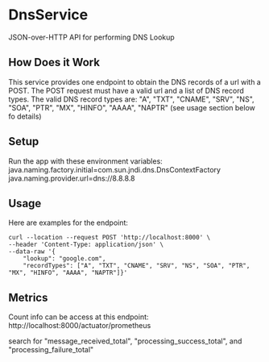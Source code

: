 # DnsService
JSON-over-HTTP API for performing DNS Lookup

## How Does it Work

This service provides one endpoint to obtain the DNS records of a url with a POST. The POST request must have a valid url and a list of DNS record types. 
The valid DNS record types are: "A", "TXT", "CNAME", "SRV", "NS", "SOA", "PTR", "MX", "HINFO", "AAAA", "NAPTR" (see usage section below fo details)

## Setup

Run the app with these environment variables:
java.naming.factory.initial=com.sun.jndi.dns.DnsContextFactory
java.naming.provider.url=dns://8.8.8.8

## Usage

Here are examples for the endpoint:

```text
curl --location --request POST 'http://localhost:8000' \
--header 'Content-Type: application/json' \
--data-raw '{
    "lookup": "google.com", 
    "recordTypes": ["A", "TXT", "CNAME", "SRV", "NS", "SOA", "PTR", "MX", "HINFO", "AAAA", "NAPTR"]}'

```

## Metrics

Count info can be access at this endpoint: http://localhost:8000/actuator/prometheus

search for "message_received_total", "processing_success_total", and "processing_failure_total"


